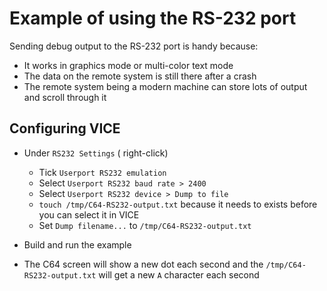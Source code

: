 
# Example of using the RS-232 port

Sending debug output to the RS-232 port is handy because:

  - It works in graphics mode or multi-color text mode
  - The data on the remote system is still there after a crash
  - The remote system being a modern machine can store lots of output and scroll through it


## Configuring VICE

  - Under `RS232 Settings` ( right-click)
    - Tick `Userport RS232 emulation`
    - Select `Userport RS232 baud rate > 2400`
    - Select `Userport RS232 device > Dump to file`
    - `touch /tmp/C64-RS232-output.txt` because it needs to exists before you can select it in VICE
    - Set `Dump filename...` to `/tmp/C64-RS232-output.txt`

  - Build and run the example

  - The C64 screen will show a new dot each second and the `/tmp/C64-RS232-output.txt` will get a new `A` character each second


